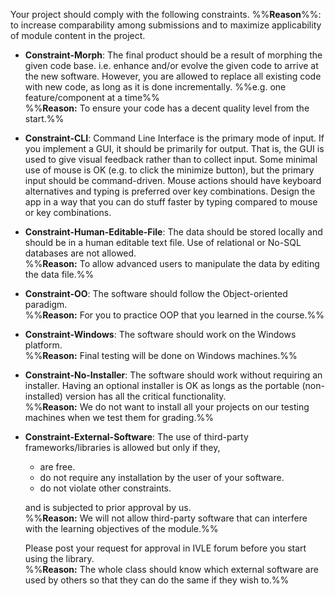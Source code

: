 Your project should comply with the following constraints.
%%**Reason**%%: to increase comparability among submissions and to maximize applicability of module content in the project.

* **Constraint-Morph**: The final product should be a result of morphing the given code base. i.e. enhance and/or evolve the given code to arrive at the new software. However, you are allowed to replace all existing code with new code, as long as it is done incrementally. %%e.g. one feature/component at a time%%<br/>
  %%**Reason:** To ensure your code has a decent quality level from the start.%%

<span id="constraint-cli">

* **Constraint-CLI**: Command Line Interface is the primary mode of input. If you implement a GUI, it should be primarily for output. That is, the GUI is used to give visual feedback rather than to collect input. Some minimal use of mouse is OK (e.g. to click the minimize button), but the primary input should be command-driven. Mouse actions should have keyboard alternatives and typing is preferred over key combinations. Design the app in a way that you can do stuff faster by typing compared to mouse or key combinations.  

</span>

* **Constraint-Human-Editable-File**: The data should be stored locally and should be in a human editable text file. Use of relational or No-SQL databases are not allowed.<br/> 
  %%**Reason:** To allow advanced users to manipulate the data by editing the data file.%%

* **Constraint-OO**: The software should follow the Object-oriented paradigm.<br/> 
  %%**Reason:** For you to practice OOP that you learned in the course.%%

* **Constraint-Windows**: The software should work on the Windows platform.<br/>
  %%**Reason:** Final testing will be done on Windows machines.%%

* **Constraint-No-Installer**: The software should work without requiring an installer. Having an optional installer is OK as longs as the portable (non-installed) version has all the critical functionality.  
  %%**Reason:** We do not want to install all your projects on our testing machines when we test them for grading.%%

* **Constraint-External-Software**: The use of third-party frameworks/libraries is allowed but only if they,
    *   are free.
    *   do not require any installation by the user of your software.
    *   do not violate other constraints.

  and is subjected to prior approval by us.<br> 
  %%**Reason:** We will not allow third-party software that can interfere with the learning objectives of the module.%%

  Please post your request for approval in IVLE forum before you start using the library.<br/>
  %%**Reason:** The whole class should know which external software are used by others so that they can do the same if they wish to.%%

